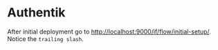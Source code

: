 # Authentik

After initial deployment go to <http://localhost:9000/if/flow/initial-setup/>. Notice the `trailing slash`.